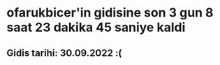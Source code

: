 # ofarukbicer'in gidisine son 3 gun 8 saat 23 dakika 45 saniye kaldi

## Gidis tarihi: 30.09.2022 :(